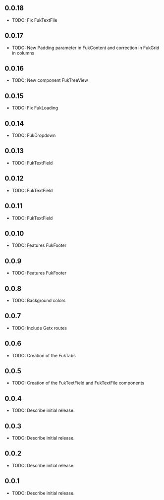 ## 0.0.18

- TODO: Fix FukTextFile
## 0.0.17

- TODO: New Padding parameter in FukContent and correction in FukGrid in columns
## 0.0.16

- TODO: New component FukTreeView
## 0.0.15

- TODO: Fix FukLoading
## 0.0.14

- TODO: FukDropdown
## 0.0.13

- TODO: FukTextField

## 0.0.12

- TODO: FukTextField

## 0.0.11

- TODO: FukTextField

## 0.0.10

- TODO: Features FukFooter

## 0.0.9

- TODO: Features FukFooter

## 0.0.8

- TODO: Background colors

## 0.0.7

- TODO: Include Getx routes

## 0.0.6

- TODO: Creation of the FukTabs

## 0.0.5

- TODO: Creation of the FukTextField and FukTextFile components

## 0.0.4

- TODO: Describe initial release.

## 0.0.3

- TODO: Describe initial release.

## 0.0.2

- TODO: Describe initial release.

## 0.0.1

- TODO: Describe initial release.
